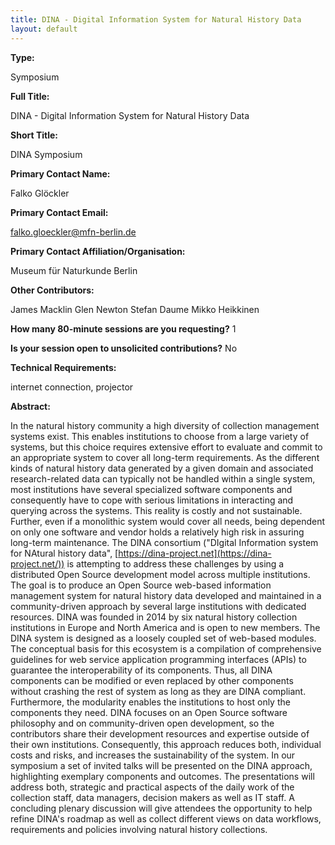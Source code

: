 ```yaml
---
title: DINA - Digital Information System for Natural History Data
layout: default
---
```


**Type:** 

Symposium

**Full Title:** 

DINA - Digital Information System for Natural History Data

**Short Title:** 

DINA Symposium

**Primary Contact Name:** 

Falko Glöckler

**Primary Contact Email:** 

[falko.gloeckler@mfn-berlin.de](mailto:falko.gloeckler@mfn-berlin.de)

**Primary Contact Affiliation/Organisation:** 

Museum für Naturkunde Berlin 

**Other Contributors:** 

James Macklin Glen Newton Stefan Daume Mikko Heikkinen

**How many 80-minute sessions are you requesting?** 1

**Is your session open to unsolicited contributions?** No

**Technical Requirements:** 

internet connection, projector

**Abstract:** 

In the natural history community a high diversity of collection management systems exist. This enables institutions to choose from a large variety of systems, but this choice requires extensive effort to evaluate and commit to an appropriate system to cover all long-term requirements. As the different kinds of natural history data generated by a given domain and associated research-related data can typically not be handled within a single system, most institutions have several specialized software components and consequently have to cope with serious limitations in interacting and querying across the systems. This reality is costly and not sustainable. Further, even if a monolithic system would cover all needs, being dependent on only one software and vendor holds a relatively high risk in assuring long-term maintenance. The DINA consortium ("DIgital Information system for NAtural history data", [https://dina-project.net](https://dina-project.net/)) is attempting to address these challenges by using a distributed Open Source development model across multiple institutions. The goal is to produce an Open Source web-based information management system for natural history data developed and maintained in a community-driven approach by several large institutions with dedicated resources. DINA was founded in 2014 by six natural history collection institutions in Europe and North America and is open to new members. The DINA system is designed as a loosely coupled set of web-based modules. The conceptual basis for this ecosystem is a compilation of comprehensive guidelines for web service application programming interfaces (APIs) to guarantee the interoperability of its components. Thus, all DINA components can be modified or even replaced by other components without crashing the rest of system as long as they are DINA compliant. Furthermore, the modularity enables the institutions to host only the components they need. DINA focuses on an Open Source software philosophy and on community-driven open development, so the contributors share their development resources and expertise outside of their own institutions. Consequently, this approach reduces both, individual costs and risks, and increases the sustainability of the system. In our symposium a set of invited talks will be presented on the DINA approach, highlighting exemplary components and outcomes. The presentations will address both, strategic and practical aspects of the daily work of the collection staff, data managers, decision makers as well as IT staff. A concluding plenary discussion will give attendees the opportunity to help refine DINA's roadmap as well as collect different views on data workflows, requirements and policies involving natural history collections.

